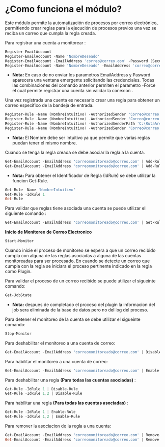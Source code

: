 # ¿Como funciona el módulo?
Este módulo permite la automatización de procesos por correo electrónico, permitiendo crear reglas para la ejecución de procesos previos una vez se reciba un correo que cumpla la regla creada.

Para registrar una cuenta a monitorear :
```powershell
Register-EmailAccount
Register-EmailAccount -Name 'NombreDeseado'
Register-EmailAccount -EmailAddress 'correo@correo.com' -Password (SecureString)
Register-EmailAccount -Name 'NombreDeseado' -EmailAddress 'correo@correo.com' -Password (SecureString)
```
- **Nota:**
En caso de no enviar los parametros EmailAddress y Pasword aparecera una ventana emergente solicitando las credenciales.
Todas las combinaciones del comando anterior permiten el parametro -Force el cual permite registrar una cuenta sin validar la conexion .

Una vez registrada una cuenta es necesario crear una regla para obtener un correo especifico de la bandeja de entrada.

```powershell
Register-Rule -Name (NombreIntuitivo) -AuthorizedSender 'Correo@correo.com' -Subject 'Asunto' -AttachmentsName 'Adjunto.txt' -PluginName 'ProcesoAEjecutar'
Register-Rule -Name (NombreIntuitivo) -AuthorizedSender 'Correo@correo.com','Prueba@Prueba.com' -Subject 'Asunto','Asunto2' -AttachmentsName 'Adjunto.txt','Adjunto2.txt' -PluginName 'ProcesoAEjecutar'
Register-Rule -Name (NombreIntuitivo) -AuthorizedSenderPath 'C:\RutaArchivoConCorreosAuthorizados.txt' -Subject 'Asunto' -AttachmentsName 'Adjunto.txt' -PluginName 'ProcesoAEjecutar'
Register-Rule -Name (NombreIntuitivo) -AuthorizedSender 'Correo@correo.com' -Subject 'Asunto' -AttachmentsName 'Adjunto.txt' -PluginName 'ProcesoAEjecutar' -ResponseTemplatePath 'C:\RutaPlantillaEnviodeCorreo.hmtl'
```
- **Nota:**
El Nombre debe ser Intuitivo ya que permite que varias reglas puedan tener el mismo nombre.

Cuando se tenga la regla creada se debe asociar la regla a la cuenta.

```powershell
Get-EmailAccount -EmailAddress 'correomonitoreado@correo.com' | Add-RuleToEmailAccount -IdRule (Get-Rule -Name 'NombreIntuitivo').IdRule
Get-EmailAccount -EmailAddress 'correomonitoreado@correo.com' | Add-RuleToEmailAccount -IdRule 1
```
- **Nota:**
Para obtener el Identificador de Regla (IdRule) se debe utilizar la funcion Get-Rule.
```powershell
Get-Rule -Name 'NombreIntuitivo'
Get-Rule -IdRule 1
Get-Rule
```

Para validar que reglas tiene asociada una cuenta se puede utilizar el siguiente comando :
```powershell
Get-EmailAccount -EmailAddress 'correomonitoreado@correo.com' | Get-Rule
```

**Inicio de Monitoreo de Correo Electronico**
```powershell
Start-Monitor
```
Cuando inicie el proceso de monitoreo se espera a que un correo recibido cumpla con alguna de las reglas asociadas a alguna de las cuentas monitoreadas para ser procesado.
En cuando se detecte un correo que cumpla con la regla se iniciara el proceso pertinente indicado en la regla como Plugin.

Para validar el proceso de un correo recibido se puede utilizar el sigueinte comando:
```powershell
Get-JobState
```
- **Nota:**
despues de completado el proceso del plugin la informacion del job sera eliminada de la base de datos pero no del log del proceso.

Para detener el monitoreo de la cuenta se debe utilizar el sigueinte comando:
```powershell
Stop-Monitor
```
Para deshabilitar el monitoreo a una cuenta de correo:
```powershell
Get-EmailAccount -EmailAddress 'correomonitoreado@correo.com' | Disable-EmailAccount
```
Para habilitar el monitoreo a una cuenta de correo:
```powershell
Get-EmailAccount -EmailAddress 'correomonitoreado@correo.com' | Enable-EmailAccount
```
Para deshabilitar una regla **(Para todas las cuentas asociadas)** :
```powershell
Get-Rule -IdRule 1 | Disable-Rule
Get-Rule -IdRule 1,2 | Disable-Rule
```
Para habilitar una regla **(Para todas las cuentas asociadas)** :
```powershell
Get-Rule -IdRule 1 | Enable-Rule
Get-Rule -IdRule 1,2 | Enable-Rule
```
Para remover la asociacion de la regla a una cuenta:
```powershell
Get-EmailAccount -EmailAddress 'correomonitoreado@correo.com' | Remove-RuleFromEmailAccount -IdRule 1
Get-EmailAccount -EmailAddress 'correomonitoreado@correo.com' | Remove-RuleFromEmailAccount -IdRule 1,2
```



